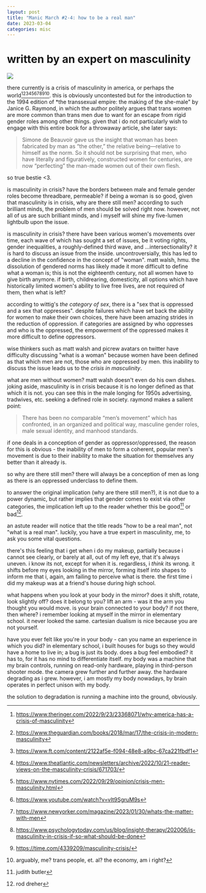 ```yaml
---
layout: post
title: "Manic March #2-4: how to be a real man"
date: 2023-03-04
categories: misc
---
```


# written by an expert on masculinity

<img src="https://hjelfman.com/mm4.jpeg" style="max-width: 100%">

there currently is a crisis of masculinity in america, or perhaps the world[^1][^2][^3][^4][^5][^6][^7][^8][^9][^10]. this is obviously uncontested but for the introduction to the 1994 edition of *the transsexual empire: the making of the she-male" by Janice G. Raymond, in which the author politely argues that trans women are more common than trans men due to want for an escape from rigid gender roles among other things. given that i do not particularly wish to engage with this entire book for a throwaway article, she later says:

>  Simone de Beauvoir gave us the insight that woman has been fabricated by man as “the other,” the relative being—relative to himself as the norm. So it should not be surprising that men, who have literally and figuratively, constructed women for centuries, are now “perfecting” the man-made women out of their own flesh.

so true bestie <3. 

is masculinity in crisis? have the borders between male and female gender roles become threadbare, permeable? if being a woman is so good, given that masculinity is in crisis, why are there still men? according to such brilliant minds, the problem of men should be solved right now. however, not all of us are such brilliant minds, and i myself will shine my five-lumen lightbulb upon the issue.

is masculinity in crisis? there have been various women's movements over time, each wave of which has sought a set of issues, be it voting rights, gender inequalities, a roughly-defined third wave, and ...intersectionality? it is hard to discuss an issue from the inside. uncontroversially, this has led to a decline in the confidence in the concept of "woman". matt walsh, hmu. the dissolution of gendered norms has likely made it more difficult to define what a woman is; this is not the eighteenth century, not all women have to give birth anymore. if birth, childrearing, domesticity, all options which have historically limited women's ability to live free lives, are not required of them, then what is left? 

according to wittig's *the category of sex*, there is a "sex that is oppressed and a sex that oppresses". despite failures which have set back the ability for women to make their own choices, there have been amazing strides in the reduction of oppression. if categories are assigned by who oppresses and who is the oppressed, the empowerment of the oppressed makes it more difficult to define oppressors. 

wise thinkers such as matt walsh and picrew avatars on twitter have difficulty discussing "what is a woman" because women have been defined as that which men are not, those who are oppressed by men. this inability to discuss the issue leads us to the _crisis in masculinity_.

what are men without women? matt walsh doesn't even do his own dishes. joking aside, masculinity is in crisis because it is no longer defined as that which it is not. you can see this in the male longing for 1950s advertising, tradwives, etc. seeking a defined role in society. raymond makes a salient point: 

> There has been no comparable “men’s movement” which has confronted, in an organized and political way, masculine gender roles, male sexual identity, and manhood standards.

if one deals in a conception of gender as oppressor/oppressed, the reason for this is obvious - the inability of men to form a coherent, popular men's movement is due to their inability to make the situation for themselves any better than it already is.

so why are there still men? there will always be a conception of men as long as there is an oppressed underclass to define them. 

to answer the original implication (why are there still men?), it is not due to a power dynamic, but rather implies that gender comes to exist via other categories, the implication left up to the reader whether this be good[^11] or bad[^12]. 

an astute reader will notice that the title reads "how to be a real man", not "what is a real man". luckily, you have a true expert in masculinity, me, to ask you some vital questions. 

there's this feeling that i get when i do my makeup, partially because i cannot see clearly, or barely at all, out of my left eye, that it's always uneven. i know its not, except for when it is. regardless, i *think* its wrong. it shifts before my eyes looking in the mirror, forming itself into shapes to inform me that i, again, am failing to perceive what is there. the first time i did my makeup was at a friend's house during high school. 

what happens when you look at your body in the mirror? does it shift, rotate, look slightly off? does it belong to you? lift an arm - was it the arm you thought you would move. is your brain connected to your body? if not there, then where? i remember looking at myself in the mirror in elementary school. it never looked the same. cartesian dualism is nice because you are not yourself.

have you ever felt like you're in your body - can you name an experience in which you did? in elementary school, i built houses for bugs so they would have a home to live in; a bug is just its body. does a bug feel embodied? it has to, for it has no mind to differentiate itself. my body was a machine that my brain controls, running on read-only hardware, playing in third-person shooter mode. the camera grew further and further away. the hardware degrading as i grew. however, i am mostly my body nowadays, by brain operates in perfect unison with my body. 

the solution to degradation is running a machine into the ground, obviously.

[^1]: https://www.theringer.com/2022/9/23/23368071/why-america-has-a-crisis-of-masculinity
[^2]: https://www.theguardian.com/books/2018/mar/17/the-crisis-in-modern-masculinity
[^3]: https://www.ft.com/content/2122af5e-f094-48e8-a9bc-67ca221fbdf1
[^4]: https://www.theatlantic.com/newsletters/archive/2022/10/21-reader-views-on-the-masculinity-crisis/671703/
[^5]: https://www.nytimes.com/2022/09/29/opinion/crisis-men-masculinity.html
[^6]: https://www.youtube.com/watch?v=vIt9SgruM9s
[^7]: https://www.newyorker.com/magazine/2023/01/30/whats-the-matter-with-men
[^8]: https://www.psychologytoday.com/us/blog/insight-therapy/202006/is-masculinity-in-crisis-if-so-what-should-be-done
[^9]: https://time.com/4339209/masculinity-crisis/
[^10]: arguably, me? trans people, et. al? the economy, am i right?
[^11]: judith butler
[^12]: rod dreher


